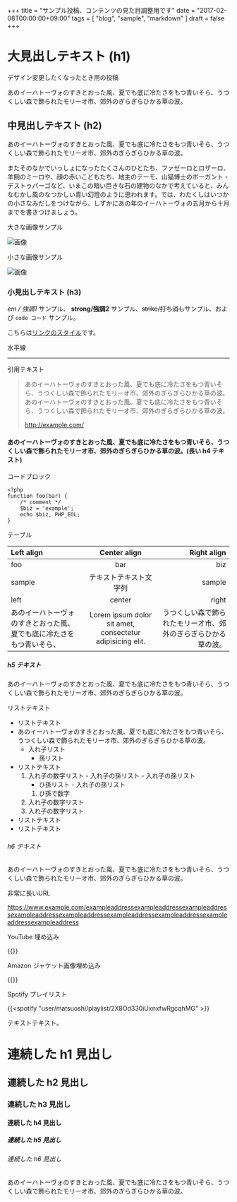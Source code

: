 +++
title = "サンプル投稿、コンテンツの見た目調整用です"
date = "2017-02-08T00:00:00+09:00"
tags = [ "blog", "sample", "markdown" ]
draft = false
+++

# 大見出しテキスト (h1)

デザイン変更したくなったとき用の投稿

あのイーハトーヴォのすきとおった風、夏でも底に冷たさをもつ青いそら、うつくしい森で飾られたモリーオ市、郊外のぎらぎらひかる草の波。

## 中見出しテキスト (h2)

あのイーハトーヴォのすきとおった風、夏でも底に冷たさをもつ青いそら、うつくしい森で飾られたモリーオ市、郊外のぎらぎらひかる草の波。

またそのなかでいっしょになったたくさんのひとたち、ファゼーロとロザーロ、羊飼のミーロや、顔の赤いこどもたち、地主のテーモ、山猫博士のボーガント・デストゥパーゴなど、いまこの暗い巨きな石の建物のなかで考えていると、みんなむかし風のなつかしい青い幻燈のように思われます。では、わたくしはいつかの小さなみだしをつけながら、しずかにあの年のイーハトーヴォの五月から十月までを書きつけましょう。

大きな画像サンプル

![画像](http://placehold.it/1600x300/E8117F/fff)

小さな画像サンプル

![画像](http://placehold.it/100x100/117FE8/fff)

### 小見出しテキスト (h3)

*em / 強調1* サンプル、 **strong/強調2** サンプル、~~strike/打ち消し~~サンプル、および `code コード` サンプル。

こちらは[リンクのスタイル](http://example.com/)です。

水平線

---

引用テキスト

> あのイーハトーヴォのすきとおった風、夏でも底に冷たさをもつ青いそら、うつくしい森で飾られたモリーオ市、郊外のぎらぎらひかる草の波。
> あのイーハトーヴォのすきとおった風、夏でも底に冷たさをもつ青いそら、うつくしい森で飾られたモリーオ市、郊外のぎらぎらひかる草の波。
>
> http://example.com/

#### あのイーハトーヴォのすきとおった風、夏でも底に冷たさをもつ青いそら、うつくしい森で飾られたモリーオ市、郊外のぎらぎらひかる草の波。(長い h4 テキスト)

コードブロック

```
<?php
function foo(bar) {
    /* comment */
    $biz = 'example';
    echo $biz, PHP_EOL;
}
```

テーブル

|Left align|Center align|Right align|
|:--|:---:|---:|
|foo|bar|biz|
|sample|テキストテキスト文字列|sample|
|left|center|right|
|あのイーハトーヴォのすきとおった風、夏でも底に冷たさをもつ青いそら、|Lorem ipsum dolor sit amet, consectetur adipisicing elit.|うつくしい森で飾られたモリーオ市、郊外のぎらぎらひかる草の波。|

##### h5 テキスト

あのイーハトーヴォのすきとおった風、夏でも底に冷たさをもつ青いそら、うつくしい森で飾られたモリーオ市、郊外のぎらぎらひかる草の波。

リストテキスト

- リストテキスト
- あのイーハトーヴォのすきとおった風、夏でも底に冷たさをもつ青いそら、うつくしい森で飾られたモリーオ市、郊外のぎらぎらひかる草の波。
  - 入れ子リスト
      - 孫リスト
- リストテキスト
    1. 入れ子の数字リスト
      - 入れ子の孫リスト
      - 入れ子の孫リスト
          - ひ孫リスト
      - 入れ子の孫リスト
          1. ひ孫で数字
    1. 入れ子の数字リスト
    1. 入れ子の数字リスト
- リストテキスト
- リストテキスト

###### h6 テキスト

あのイーハトーヴォのすきとおった風、夏でも底に冷たさをもつ青いそら、うつくしい森で飾られたモリーオ市、郊外のぎらぎらひかる草の波。

非常に長いURL

https://www.example.com/exampleaddressexampleaddressexampleaddressexampleaddressexampleaddressexampleaddressexampleaddressexampleaddressexampleaddress

YouTube 埋め込み

{{<youtube N9XKLqGqwLA>}}

Amazon ジャケット画像埋め込み

{{<amazon B072841PRP>}}

Spotify プレイリスト

{{<spotify "user/matsuoshi/playlist/2X8Od330iUxnxfwRgcqhMG" >}}

テキストテキスト。

# 連続した h1 見出し
## 連続した h2 見出し
### 連続した h3 見出し
#### 連続した h4 見出し
##### 連続した h5 見出し
###### 連続した h6 見出し

あのイーハトーヴォのすきとおった風、夏でも底に冷たさをもつ青いそら、うつくしい森で飾られたモリーオ市、郊外のぎらぎらひかる草の波。
